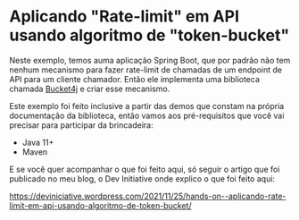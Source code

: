 # Aplicando "Rate-limit" em API usando algoritmo de "token-bucket"

Neste exemplo, temos auma aplicação Spring Boot, que por padrão não tem nenhum mecanismo para fazer rate-limit de chamadas de um endpoint de API para um cliente chamador. Então ele implementa uma biblioteca chamada [Bucket4j](https://github.com/vladimir-bukhtoyarov/bucket4j) e criar esse mecanismo.

Este exemplo foi feito inclusive a partir das demos que constam na própria documentação da biblioteca, então vamos aos pré-requisitos que você vai precisar para participar da brincadeira:

- Java 11+
- Maven



E se você quer acompanhar o que foi feito aqui, só seguir o artigo que foi publicado no meu blog, o Dev Initiative onde explico o que foi feito aqui:

https://deviniciative.wordpress.com/2021/11/25/hands-on--aplicando-rate-limit-em-api-usando-algoritmo-de-token-bucket/
